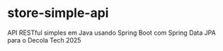 # store-simple-api
API RESTful simples em Java usando Spring Boot com Spring Data JPA para o Decola Tech 2025
